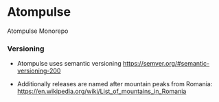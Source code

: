 # Atompulse
Atompulse Monorepo


### Versioning

* Atompulse uses semantic versioning https://semver.org/#semantic-versioning-200 

* Additionally releases are named after mountain peaks from Romania:
https://en.wikipedia.org/wiki/List_of_mountains_in_Romania
